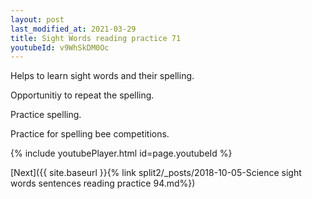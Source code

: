 ```yaml
---
layout: post
last_modified_at: 2021-03-29
title: Sight Words reading practice 71
youtubeId: v9WhSkDM0Oc
---
```

 
 
Helps to learn sight words and their spelling.

Opportunitiy to repeat the spelling. 

Practice spelling. 
 
Practice for spelling bee competitions. 
 
{% include youtubePlayer.html id=page.youtubeId %}
 
 

[Next]({{ site.baseurl }}{% link  split2/_posts/2018-10-05-Science sight words sentences reading practice 94.md%})
 
